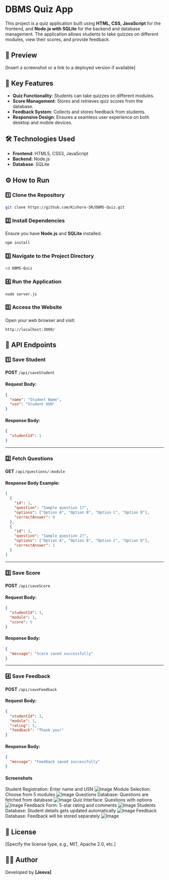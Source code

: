 # DBMS Quiz App

This project is a quiz application built using **HTML, CSS, JavaScript** for the frontend, and **Node.js with SQLite** for the backend and database management. The application allows students to take quizzes on different modules, view their scores, and provide feedback.

## 🚀 Preview
[Insert a screenshot or a link to a deployed version if available]

## 📌 Key Features
- **Quiz Functionality**: Students can take quizzes on different modules.
- **Score Management**: Stores and retrieves quiz scores from the database.
- **Feedback System**: Collects and stores feedback from students.
- **Responsive Design**: Ensures a seamless user experience on both desktop and mobile devices.

## 🛠 Technologies Used
- **Frontend**: HTML5, CSS3, JavaScript
- **Backend**: Node.js
- **Database**: SQLite

## ⚙ How to Run

### 1️⃣ Clone the Repository
```bash
git clone https://github.com/Kishore-SR/DBMS-Quiz.git
```

### 2️⃣ Install Dependencies
Ensure you have **Node.js** and **SQLite** installed.
```bash
npm install
```

### 3️⃣ Navigate to the Project Directory
```bash
cd DBMS-Quiz
```

### 4️⃣ Run the Application
```bash
node server.js
```

### 5️⃣ Access the Website
Open your web browser and visit:
```
http://localhost:3000/
```

## 📡 API Endpoints

### 1️⃣ Save Student
**POST** `/api/saveStudent`

#### Request Body:
```json
{
  "name": "Student Name",
  "usn": "Student USN"
}
```
#### Response Body:
```json
{
  "studentId": 1
}
```

---

### 2️⃣ Fetch Questions
**GET** `/api/questions/:module`

#### Response Body Example:
```json
[
  {
    "id": 1,
    "question": "Sample question 1?",
    "options": ["Option A", "Option B", "Option C", "Option D"],
    "correctAnswer": 0
  },
  {
    "id": 2,
    "question": "Sample question 2?",
    "options": ["Option A", "Option B", "Option C", "Option D"],
    "correctAnswer": 1
  }
]
```

---

### 3️⃣ Save Score
**POST** `/api/saveScore`

#### Request Body:
```json
{
  "studentId": 1,
  "module": 1,
  "score": 5
}
```
#### Response Body:
```json
{
  "message": "Score saved successfully"
}
```

---

### 4️⃣ Save Feedback
**POST** `/api/saveFeedback`

#### Request Body:
```json
{
  "studentId": 1,
  "module": 1,
  "rating": 5,
  "feedback": "Thank you!"
}
```
#### Response Body:
```json
{
  "message": "Feedback saved successfully"
}
```
#### Screenshots
Student Registration: Enter name and USN
![Image](https://github.com/Jeevanreddy-2005/DBMS-Quiz/blob/main/assets/Landing%20Page.jpeg)
Module Selection: Choose from 5 modules
![Image](https://github.com/Jeevanreddy-2005/DBMS-Quiz/blob/main/assets/Select%20Module%20Option.jpeg)
Questions Database: Questions are fetched from database
![Image](https://github.com/Jeevanreddy-2005/DBMS-Quiz/blob/main/assets/Questions%20for%20each%20module%20will%20be%20fetched%20from%20database.jpeg)
Quiz Interface: Questions with options
![Image](https://github.com/Jeevanreddy-2005/DBMS-Quiz/blob/main/assets/Questions%20displayed%20with%20Options.jpeg)
Feedback Form: 5-star rating and comments
![Image](https://github.com/Jeevanreddy-2005/DBMS-Quiz/blob/main/assets/Feedbackform.jpeg)
Students Database: Student details gets updated automatically
![Image](https://github.com/Jeevanreddy-2005/DBMS-Quiz/blob/main/assets/All%20students%20details%20gets%20updated%20automatically%20in%20quiz.db.jpeg)
Feedback Database: Feedback will be stored separately
![Image](https://github.com/Jeevanreddy-2005/DBMS-Quiz/blob/main/assets/Feedback%20will%20be%20sorted%20seperately.jpeg)



## 📜 License
[Specify the license type, e.g., MIT, Apache 2.0, etc.]

## 👨‍💻 Author
Developed by **[Jeeva]**


